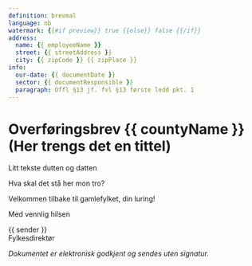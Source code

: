 ```yaml
---
definition: brevmal
language: nb
watermark: {{#if preview}} true {{else}} false {{/if}}
address:
  name: {{ employeeName }}
  street: {{ streetAddress }}
  city: {{ zipCode }} {{ zipPlace }}
info:
  our-date: {{ documentDate }}
  sector: {{ documentResponsible }}
  paragraph: Offl §13 jf. fvl §13 første ledd pkt. 1
---
```


# Overføringsbrev {{ countyName }} (Her trengs det en tittel)
Litt tekste dutten og datten

Hva skal det stå her mon tro?

Velkommen tilbake til gamlefylket, din luring!

Med vennlig hilsen

{{ sender }}
<br>
Fylkesdirektør

*Dokumentet er elektronisk godkjent og sendes uten signatur.*